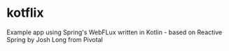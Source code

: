 # kotflix
Example app using Spring's WebFLux written in Kotlin - based on Reactive Spring
 by Josh Long from Pivotal
